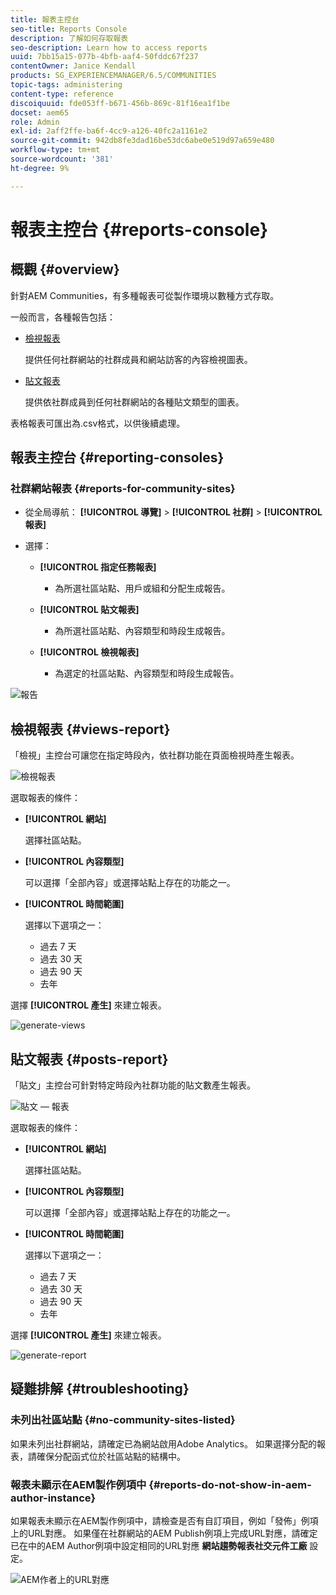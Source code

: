 ```yaml
---
title: 報表主控台
seo-title: Reports Console
description: 了解如何存取報表
seo-description: Learn how to access reports
uuid: 7bb15a15-077b-4bfb-aaf4-50fddc67f237
contentOwner: Janice Kendall
products: SG_EXPERIENCEMANAGER/6.5/COMMUNITIES
topic-tags: administering
content-type: reference
discoiquuid: fde053ff-b671-456b-869c-81f16ea1f1be
docset: aem65
role: Admin
exl-id: 2aff2ffe-ba6f-4cc9-a126-40fc2a1161e2
source-git-commit: 942db8fe3dad16be53dc6abe0e519d97a659e480
workflow-type: tm+mt
source-wordcount: '381'
ht-degree: 9%

---
```


# 報表主控台 {#reports-console}

## 概觀 {#overview}

針對AEM Communities，有多種報表可從製作環境以數種方式存取。

一般而言，各種報告包括：

* [檢視報表](#views-report)

   提供任何社群網站的社群成員和網站訪客的內容檢視圖表。

* [貼文報表](#posts-report)

   提供依社群成員到任何社群網站的各種貼文類型的圖表。

表格報表可匯出為.csv格式，以供後續處理。

## 報表主控台 {#reporting-consoles}

### 社群網站報表 {#reports-for-community-sites}

* 從全局導航： **[!UICONTROL 導覽]** > **[!UICONTROL 社群]** >  **[!UICONTROL 報表]**

* 選擇：

   * **[!UICONTROL 指定任務報表]**

      * 為所選社區站點、用戶或組和分配生成報告。
   * **[!UICONTROL 貼文報表]**

      * 為所選社區站點、內容類型和時段生成報告。
   * **[!UICONTROL 檢視報表]**

      * 為選定的社區站點、內容類型和時段生成報告。



![報告](assets/reports1.png)

## 檢視報表 {#views-report}

「檢視」主控台可讓您在指定時段內，依社群功能在頁面檢視時產生報表。

![檢視報表](assets/view-report.png)

選取報表的條件：

* **[!UICONTROL 網站]**

   選擇社區站點。

* **[!UICONTROL 內容類型]**

   可以選擇「全部內容」或選擇站點上存在的功能之一。

* **[!UICONTROL 時間範圍]**

   選擇以下選項之一：

   * 過去 7 天
   * 過去 30 天
   * 過去 90 天
   * 去年

選擇 **[!UICONTROL 產生]** 來建立報表。

![generate-views](assets/generate-views.png)

## 貼文報表 {#posts-report}

「貼文」主控台可針對特定時段內社群功能的貼文數產生報表。

![貼文 — 報表](assets/posts-report.png)

選取報表的條件：

* **[!UICONTROL 網站]**

   選擇社區站點。

* **[!UICONTROL 內容類型]**

   可以選擇「全部內容」或選擇站點上存在的功能之一。

* **[!UICONTROL 時間範圍]**

   選擇以下選項之一：

   * 過去 7 天
   * 過去 30 天
   * 過去 90 天
   * 去年

選擇 **[!UICONTROL 產生]** 來建立報表。

![generate-report](assets/generate-posts-report.png)

## 疑難排解 {#troubleshooting}

### 未列出社區站點 {#no-community-sites-listed}

如果未列出社群網站，請確定已為網站啟用Adobe Analytics。 如果選擇分配的報表，請確保分配函式位於社區站點的結構中。

### 報表未顯示在AEM製作例項中 {#reports-do-not-show-in-aem-author-instance}

如果報表未顯示在AEM製作例項中，請檢查是否有自訂項目，例如「發佈」例項上的URL對應。 如果僅在社群網站的AEM Publish例項上完成URL對應，請確定已在中的AEM Author例項中設定相同的URL對應 **網站趨勢報表社交元件工廠** 設定。

![AEM作者上的URL對應](assets/sitetrend.png)

